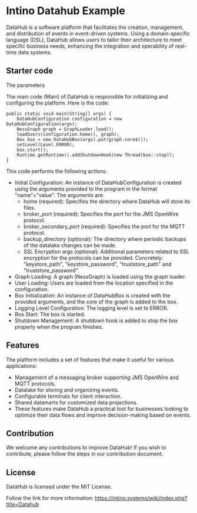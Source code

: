 
# Intino Datahub Example

DataHub is a software platform that facilitates the creation, management, and distribution of events in event-driven systems. Using a domain-specific language (DSL), DataHub allows users to tailor their architecture to meet specific business needs, enhancing the integration and operability of real-time data systems.

## Starter code
The parameters

The main code (Main) of DataHub is responsible for initializing and configuring the platform. Here is the code:

    public static void main(String[] args) {
        DataHubConfiguration configuration = new DataHubConfiguration(args);
        NessGraph graph = GraphLoader.load();
        loadUsers(configuration.home(), graph);
        Box box = new DataHubBox(args).put(graph.core$());
        setLevel(Level.ERROR);
        box.start();
        Runtime.getRuntime().addShutdownHook(new Thread(box::stop));
    }

This code performs the following actions:
 - Initial Configuration: An instance of DataHubConfiguration is created using the arguments provided to the program in the format "name"="value". The arguments are:
   - home (required): Specifies the directory where DataHub will store its files.
   - broker_port (required): Specifies the port for the JMS OpenWire protocol.
   - broker_secondary_port (required): Specifies the port for the MQTT protocol.
   - backup_directory (optional): The directory where periodic backups of the datalake changes can be made.
   - SSL Encryption args (optional): Additional parameters related to SSL encryption for the protocols can be provided. Concretely: "keystore_path", "keystore_password", "truststore_path" and "truststore_password".
 - Graph Loading: A graph (NessGraph) is loaded using the graph loader.
 - User Loading: Users are loaded from the location specified in the configuration.
 - Box Initialization: An instance of DataHubBox is created with the provided arguments, and the core of the graph is added to the box.
 - Logging Level Configuration: The logging level is set to ERROR.
 - Box Start: The box is started.
 - Shutdown Management: A shutdown hook is added to stop the box properly when the program finishes.



## Features
The platform includes a set of features that make it useful for various applications:

 - Management of a messaging broker supporting JMS OpenWire and MQTT protocols.  
 - Datalake for storing and organizing events.
 - Configurable terminals for client interaction.
 - Shared datamarts for customized data projections.
 - These features make DataHub a practical tool for businesses looking to optimize their data flows and improve decision-making based on events.

## Contribution
We welcome any contributions to improve DataHub! If you wish to contribute, please follow the steps in our contribution document.

## License
DataHub is licensed under the MIT License.

Follow the link for more information:
https://intino.systems/wiki/index.php?title=Datahub